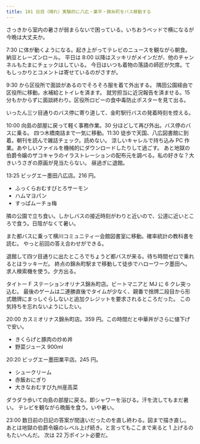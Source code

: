```yaml
---
title: 101 日目（晴れ）実験的に八広・業平・錦糸町をバス移動する
---
```


さっきから室内の暑さが弱まらないで困っている。いちおうベッドで横になるが今晩は大丈夫か。

7:30 に体が動くようになる。起き上がってテレビのニュースを観ながら朝食。納豆とレーズンロール。
平日は 8:00 以降はスッキリがメインだが、他のチャンネルもたまにチェックはしている。
今日はいつも着物の落語の師匠が欠席。てもしっかりとコメントは寄せているのがさすが。

9:30 から区役所で面談があるのでそろそろ服を着て外出する。
隅田公園経由で区役所に移動。水補給とトイレを済ます。
就労担当に近況報告を済ませる。15 分もかからずに面談終わり。区役所ロビーの食中毒防止ポスターを見て出る。

いったん三ツ目通りのバス停に寄り道して、金町駅行バスの発着時刻を控える。

10:00 向島の部屋に戻って軽く事務作業。30 分ほどして再び外出。バス停のバスに乗る。
四つ木橋南詰まで一気に移動。11:30 徒歩で天国、八広図書館に到着。朝刊を読んで雑誌チェック。読めない。
涼しいキャレルで持ち込み PC 作業。あやしいファイルを機械的にダウンロードしたりして過ごす。
あと地獄の伯爵令嬢のザコキャラのイラストレーションの配布元を調べる。私の好きな？大きいうさぎの原画が見当たらない。
昼過ぎに退館。

13:25 ビッグエー墨田八広店。216 円。

* ふっくらおむすびとろサーモン
* ハムマヨパン
* すっぱムーチョ梅

隣の公園で立ち食い。しかしバスの接近時刻がわりと近いので、公道に近いところで食う。日陰がなくて暑い。

また都バスに乗って横川コミュニティー会館図書室に移動。確率統計の教科書を読む。
やっと前回の答え合わせができる。

退館して四ツ目通りに出たところでちょうど都バスが来る。待ち時間ゼロで乗れるとはラッキーだ。
終点の錦糸町駅まで移動して徒歩でハローワーク墨田へ。求人検索機を使う。夕方出る。

タイトー F ステーションオリナス錦糸町店。ビートマニアと MJ に 6 クレ突っ込む。
最後のゲームは二連勝直後でタイムが少なく、親番で捨牌二段目から形式聴牌にまっしぐらしないと追加クレジットを要求されるところだった。
この気持ちを忘れないようにしたい。

20:00 カスミオリナス錦糸町店。359 円。この時間だと中華丼がさらに値下げで安い。

* きくらげと豚肉の炒め丼
* 野菜ジュース 900ml

20:20 ビッグエー墨田業平店。245 円。

* シュークリーム
* 赤飯おにぎり
* 大きなおむすび九州産高菜

ダラダラ歩いて向島の部屋に戻る。即シャワーを浴びる。汗を流してもまだ暑い。
テレビを観ながら晩飯を食う。いや暑い。

23:00 数日前の日記の答案が間違いだったのを直し終わる。図まで描き直し。
あとは地獄の伯爵令嬢のレベル上げ続き。と言ってもここまで来ると 1 上げるのもたいへんだ。
次は 22 万ポイント必要だ。
